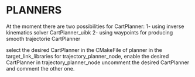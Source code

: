 PLANNERS
========

At the moment there are two possibilities for CartPlanner: 
1- using inverse kinematics solver   CartPlanner_uibk
2- using waypoints for producing smooth trajectorie CartPlanner

select the desired CartPlanner in the CMakeFile of planner
in the target_link_libraries for trajectory_planner_node, enable the desired CartPlanner
in trajectory_planner_node uncomment the desired CartPlanner and comment the other one.

